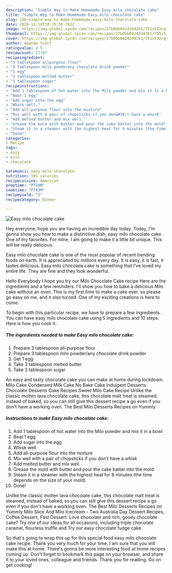 ```yaml
---
description: "Simple Way to Make Homemade Easy milo chocolate cake"
title: "Simple Way to Make Homemade Easy milo chocolate cake"
slug: 190-simple-way-to-make-homemade-easy-milo-chocolate-cake
date: 2020-11-18T10:29:36.702Z
image: https://img-global.cpcdn.com/recipes/27b0bb04242d42b1/751x532cq70/easy-milo-chocolate-cake-recipe-main-photo.jpg
thumbnail: https://img-global.cpcdn.com/recipes/27b0bb04242d42b1/751x532cq70/easy-milo-chocolate-cake-recipe-main-photo.jpg
cover: https://img-global.cpcdn.com/recipes/27b0bb04242d42b1/751x532cq70/easy-milo-chocolate-cake-recipe-main-photo.jpg
author: Amanda Scott
ratingvalue: 4.5
reviewcount: 17787
recipeingredient:
- "3 tablespoon allpurpose flour"
- "3 tablespoon milo powderany chocolate drink powder"
- "1 egg"
- "3 tablespoon melted butter"
- "3 tablespoon sugar"
recipeinstructions:
- "Add 1 tablespoon of hot water into the Milo powder and mix it in a bowl"
- "Beat 1 egg"
- "Add sugar into the egg"
- "Whisk well."
- "Add all-purpose flour into the mixture"
- "Mix well with a pair of chopsticks if you don&#39;t have a whisk"
- "Add melted butter and mix well."
- "Grease the mold with butter and pour the cake batter into the mold"
- "Steam it in a steamer with the highest heat for 8 minutes (the time depends on the size of your mold)"
- "Done!"
categories:
- Recipe
tags:
- easy
- milo
- chocolate

katakunci: easy milo chocolate 
nutrition: 191 calories
recipecuisine: American
preptime: "PT10M"
cooktime: "PT43M"
recipeyield: "2"
recipecategory: Dinner

---
```



![Easy milo chocolate cake](https://img-global.cpcdn.com/recipes/27b0bb04242d42b1/751x532cq70/easy-milo-chocolate-cake-recipe-main-photo.jpg)

Hey everyone, hope you are having an incredible day today. Today, I'm gonna show you how to make a distinctive dish, easy milo chocolate cake. One of my favorites. For mine, I am going to make it a little bit unique. This will be really delicious.

Easy milo chocolate cake is one of the most popular of recent trending foods on earth. It is appreciated by millions every day. It is easy, it is fast, it tastes delicious. Easy milo chocolate cake is something that I've loved my entire life. They are fine and they look wonderful.

Hello Everybody I hope you try our Milo Chocolate Cake recipe Here are the ingredients and a few reminders. I&#39;ll show you how to bake a delicious Milo cake without an oven. This is my first time to make a cake ever. so please go easy on me. and it also turned. One of my exciting creations is here to come.


To begin with this particular recipe, we have to prepare a few ingredients. You can have easy milo chocolate cake using 5 ingredients and 10 steps. Here is how you cook it.

<!--inarticleads1-->

##### The ingredients needed to make Easy milo chocolate cake:

1. Prepare 3 tablespoon all-purpose flour
1. Prepare 3 tablespoon milo powder/any chocolate drink powder
1. Get 1 egg
1. Take 3 tablespoon melted butter
1. Take 3 tablespoon sugar


An easy and tasty chocolate cake you can make at home during lockdown. Milo Cake Condensed Milk Cake No Bake Cake Indulgent Desserts Chocolate Desserts Cake Recipes Sweet Milo Cake Recipe Unlike the classic molten lava chocolate cake, this chocolate malt treat is steamed, instead of baked, so you can still give this dessert recipe a go even if you don&#39;t have a working oven. The Best Milo Desserts Recipes on Yummly 

<!--inarticleads2-->

##### Instructions to make Easy milo chocolate cake:

1. Add 1 tablespoon of hot water into the Milo powder and mix it in a bowl
1. Beat 1 egg
1. Add sugar into the egg
1. Whisk well.
1. Add all-purpose flour into the mixture
1. Mix well with a pair of chopsticks if you don&#39;t have a whisk
1. Add melted butter and mix well.
1. Grease the mold with butter and pour the cake batter into the mold
1. Steam it in a steamer with the highest heat for 8 minutes (the time depends on the size of your mold)
1. Done!


Unlike the classic molten lava chocolate cake, this chocolate malt treat is steamed, instead of baked, so you can still give this dessert recipe a go even if you don&#39;t have a working oven. The Best Milo Desserts Recipes on Yummly Milo Slice And Milo Icecream - Two Australia Day Dessert Recipes, Coffee Dessert, Fast Dessert. Love chocolate and rich, gooey chocolate cake? Try one of our ideas for all occasions, including triple chocolate caramel, flourless truffle and Try our easy chocolate fudge cake. 

So that's going to wrap this up for this special food easy milo chocolate cake recipe. Thank you very much for your time. I am sure that you will make this at home. There's gonna be more interesting food at home recipes coming up. Don't forget to bookmark this page on your browser, and share it to your loved ones, colleague and friends. Thank you for reading. Go on get cooking!
